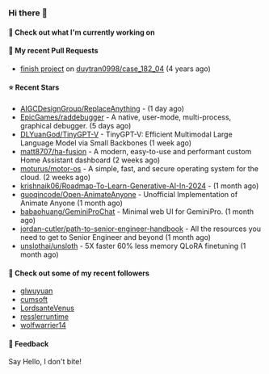 ### Hi there 👋

#### 👷 Check out what I'm currently working on

#### 🔨 My recent Pull Requests

- [finish project](https://github.com/duytran0998/case_182_04/pull/1) on [duytran0998/case_182_04](https://github.com/duytran0998/case_182_04) (4 years ago)

#### ⭐ Recent Stars

- [AIGCDesignGroup/ReplaceAnything](https://github.com/AIGCDesignGroup/ReplaceAnything) -  (1 day ago)
- [EpicGames/raddebugger](https://github.com/EpicGames/raddebugger) - A native, user-mode, multi-process, graphical debugger. (5 days ago)
- [DLYuanGod/TinyGPT-V](https://github.com/DLYuanGod/TinyGPT-V) - TinyGPT-V: Efficient Multimodal Large Language Model via Small Backbones (1 week ago)
- [matt8707/ha-fusion](https://github.com/matt8707/ha-fusion) - A modern, easy-to-use and performant custom Home Assistant dashboard (2 weeks ago)
- [moturus/motor-os](https://github.com/moturus/motor-os) - A simple, fast, and secure operating system for the cloud. (2 weeks ago)
- [krishnaik06/Roadmap-To-Learn-Generative-AI-In-2024](https://github.com/krishnaik06/Roadmap-To-Learn-Generative-AI-In-2024) -  (1 month ago)
- [guoqincode/Open-AnimateAnyone](https://github.com/guoqincode/Open-AnimateAnyone) - Unofficial Implementation of Animate Anyone (1 month ago)
- [babaohuang/GeminiProChat](https://github.com/babaohuang/GeminiProChat) - Minimal web UI for GeminiPro. (1 month ago)
- [jordan-cutler/path-to-senior-engineer-handbook](https://github.com/jordan-cutler/path-to-senior-engineer-handbook) - All the resources you need to get to Senior Engineer and beyond (1 month ago)
- [unslothai/unsloth](https://github.com/unslothai/unsloth) - 5X faster 60% less memory QLoRA finetuning (1 month ago)

#### 👯 Check out some of my recent followers

- [glwuyuan](https://github.com/glwuyuan)
- [cumsoft](https://github.com/cumsoft)
- [LordsanteVenus](https://github.com/LordsanteVenus)
- [resslerruntime](https://github.com/resslerruntime)
- [wolfwarrier14](https://github.com/wolfwarrier14)

#### 💬 Feedback

Say Hello, I don't bite!